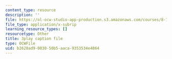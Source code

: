 ```yaml
---
content_type: resource
description: ''
file: https://ol-ocw-studio-app-production.s3.amazonaws.com/courses/8-701-introduction-to-nuclear-and-particle-physics-fall-2020/b2628ad9003050b5aaca9353534e4864_AQkCZmhu0aA.vtt
file_type: application/x-subrip
learning_resource_types: []
resourcetype: Other
title: 3play caption file
type: OCWFile
uid: b2628ad9-0030-50b5-aaca-9353534e4864
---
```

